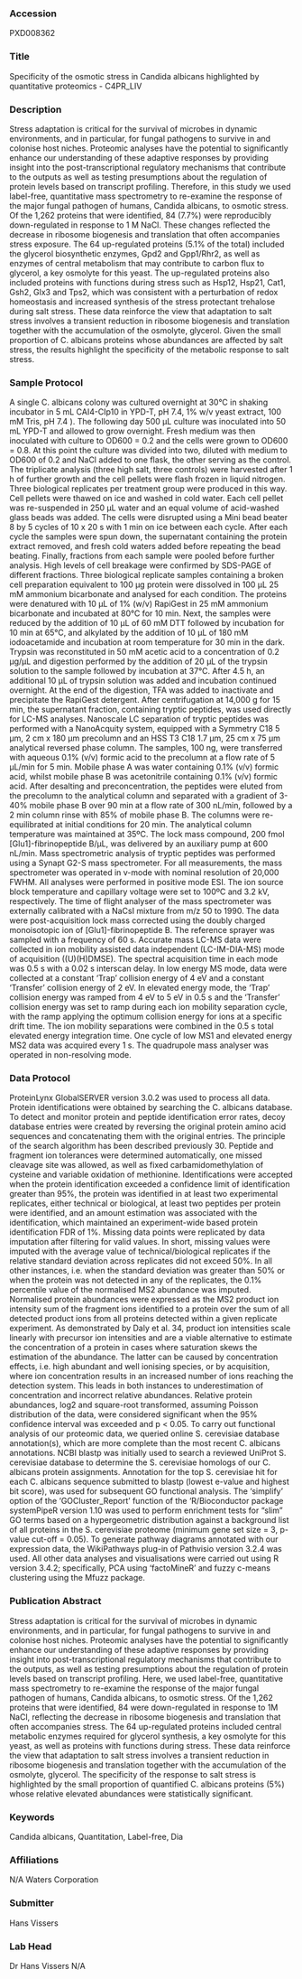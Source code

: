 ### Accession
PXD008362

### Title
Specificity of the osmotic stress in Candida albicans highlighted by quantitative proteomics - C4PR_LIV

### Description
Stress adaptation is critical for the survival of microbes in dynamic environments, and in particular, for fungal pathogens to survive in and colonise host niches. Proteomic analyses have the potential to significantly enhance our understanding of these adaptive responses by providing insight into the post-transcriptional regulatory mechanisms that contribute to the outputs as well as testing presumptions about the regulation of protein levels based on transcript profiling. Therefore, in this study we used label-free, quantitative mass spectrometry to re-examine the response of the major fungal pathogen of humans, Candida albicans, to osmotic stress. Of the 1,262 proteins that were identified, 84 (7.7%) were reproducibly down-regulated in response to 1 M NaCl. These changes reflected the decrease in ribosome biogenesis and translation that often accompanies stress exposure. The 64 up-regulated proteins (5.1% of the total) included the glycerol biosynthetic enzymes, Gpd2 and Gpp1/Rhr2, as well as enzymes of central metabolism that may contribute to carbon flux to glycerol, a key osmolyte for this yeast. The up-regulated proteins also included proteins with functions during stress such as Hsp12, Hsp21, Cat1, Gsh2, Glx3 and Tps2, which was consistent with a perturbation of redox homeostasis and increased synthesis of the stress protectant trehalose during salt stress. These data reinforce the view that adaptation to salt stress involves a transient reduction in ribosome biogenesis and translation together with the accumulation of the osmolyte, glycerol. Given the small proportion of C. albicans proteins whose abundances are affected by salt stress, the results highlight the specificity of the metabolic response to salt stress.

### Sample Protocol
A single C. albicans colony was cultured overnight at 30°C in shaking incubator in 5 mL CAI4-CIp10 in YPD-T, pH 7.4, 1% w/v yeast extract, 100 mM Tris, pH 7.4 ). The following day 500 µL culture was inoculated into 50 mL YPD-T and allowed to grow overnight. Fresh medium was then inoculated with culture to OD600 = 0.2 and the cells were grown to OD600 = 0.8. At this point the culture was divided into two, diluted with medium to OD600 of 0.2 and NaCl added to one flask, the other serving as the control. The triplicate analysis (three high salt, three controls) were harvested after 1 h of further growth and the cell pellets were flash frozen in liquid nitrogen. Three biological replicates per treatment group were produced in this way.  Cell pellets were thawed on ice and washed in cold water. Each cell pellet was re-suspended in 250 µL water and an equal volume of acid-washed glass beads was added. The cells were disrupted using a Mini bead beater 8 by 5 cycles of 10 x 20 s with 1 min on ice between each cycle. After each cycle the samples were spun down, the supernatant containing the protein extract removed, and fresh cold waters added before repeating the bead beating. Finally, fractions from each sample were pooled before further analysis. High levels of cell breakage were confirmed by SDS-PAGE of different fractions.  Three biological replicate samples containing a broken cell preparation equivalent to 100 µg protein were dissolved in 100 µL 25 mM ammonium bicarbonate and analysed for each condition. The proteins were denatured with 10 µL of 1% (w/v) RapiGest in 25 mM ammonium bicarbonate and incubated at 80°C for 10 min. Next, the samples were reduced by the addition of 10 µL of 60 mM DTT followed by incubation for 10 min at 65°C, and alkylated by the addition of 10 µL of 180 mM iodoacetamide and incubation at room temperature for 30 min in the dark. Trypsin was reconstituted in 50 mM acetic acid to a concentration of 0.2 µg/µL and digestion performed by the addition of 20 µL of the trypsin solution to the sample followed by incubation at 37°C. After 4.5 h, an additional 10 µL of trypsin solution was added and incubation continued overnight. At the end of the digestion, TFA was added to inactivate and precipitate the RapiGest detergent. After centrifugation at 14,000 g for 15 min, the supernatant fraction, containing tryptic peptides, was used directly for LC-MS analyses.  Nanoscale LC separation of tryptic peptides was performed with a NanoAcquity system, equipped with a Symmetry C18 5 µm, 2 cm x 180 µm precolumn and an HSS T3 C18 1.7 µm, 25 cm x 75 µm analytical reversed phase column. The samples, 100 ng, were transferred with aqueous 0.1% (v/v) formic acid to the precolumn at a flow rate of 5 µL/min for 5 min. Mobile phase A was water containing 0.1% (v/v) formic acid, whilst mobile phase B was acetonitrile containing 0.1% (v/v) formic acid. After desalting and preconcentration, the peptides were eluted from the precolumn to the analytical column and separated with a gradient of 3-40% mobile phase B over 90 min at a flow rate of 300 nL/min, followed by a 2 min column rinse with 85% of mobile phase B. The columns were re-equilibrated at initial conditions for 20 min. The analytical column temperature was maintained at 35ºC. The lock mass compound, 200 fmol [Glu1]-fibrinopeptide B/µL, was delivered by an auxiliary pump at 600 nL/min.  Mass spectrometric analysis of tryptic peptides was performed using a Synapt G2-S mass spectrometer. For all measurements, the mass spectrometer was operated in v-mode with nominal resolution of 20,000 FWHM. All analyses were performed in positive mode ESI. The ion source block temperature and capillary voltage were set to 100ºC and 3.2 kV, respectively. The time of flight analyser of the mass spectrometer was externally calibrated with a NaCsI mixture from m/z 50 to 1990. The data were post-acquisition lock mass corrected using the doubly charged monoisotopic ion of [Glu1]-fibrinopeptide B. The reference sprayer was sampled with a frequency of 60 s. Accurate mass LC-MS data were collected in ion mobility assisted data independent (LC-IM-DIA-MS) mode of acquisition ((U)(H)DMSE). The spectral acquisition time in each mode was 0.5 s with a 0.02 s interscan delay. In low energy MS mode, data were collected at a constant ‘Trap’ collision energy of 4 eV and a constant ‘Transfer’ collision energy of 2 eV. In elevated energy mode, the ‘Trap’ collision energy was ramped from 4 eV to 5 eV in 0.5 s and the ‘Transfer’ collision energy was set to ramp during each ion mobility separation cycle, with the ramp applying the optimum collision energy for ions at a specific drift time. The ion mobility separations were combined in the 0.5 s total elevated energy integration time. One cycle of low MS1 and elevated energy MS2 data was acquired every 1 s. The quadrupole mass analyser was operated in non-resolving mode.

### Data Protocol
ProteinLynx GlobalSERVER version 3.0.2 was used to process all data. Protein identifications were obtained by searching the C. albicans database. To detect and monitor protein and peptide identification error rates, decoy database entries were created by reversing the original protein amino acid sequences and concatenating them with the original entries. The principle of the search algorithm has been described previously 30. Peptide and fragment ion tolerances were determined automatically, one missed cleavage site was allowed, as well as fixed carbamidomethylation of cysteine and variable oxidation of methionine. Identifications were accepted when the protein identification exceeded a confidence limit of identification greater than 95%,  the protein was identified in at least two experimental replicates, either technical or biological, at least two peptides per protein were identified, and an amount estimation was associated with the identification, which maintained an experiment-wide based protein identification FDR of 1%. Missing data points were replicated by data imputation after filtering for valid values. In short, missing values were imputed with the average value of technical/biological replicates if the relative standard deviation across replicates did not exceed 50%. In all other instances, i.e. when the standard deviation was greater than 50% or when the protein was not detected in any of the replicates, the 0.1% percentile value of the normalised MS2 abundance was imputed.  Normalised protein abundances were expressed as the MS2 product ion intensity sum of the fragment ions identified to a protein over the sum of all detected product ions from all proteins detected within a given replicate experiment. As demonstrated by Daly et al. 34, product ion intensities scale linearly with precursor ion intensities and are a viable alternative to estimate the concentration of a protein in cases where saturation skews the estimation of the abundance. The latter can be caused by concentration effects, i.e. high abundant and well ionising species, or by acquisition, where ion concentration results in an increased number of ions reaching the detection system. This leads in both instances to underestimation of concentration and incorrect relative abundances. Relative protein abundances, log2 and square-root transformed, assuming Poisson distribution of the data, were considered significant when the 95% confidence interval was exceeded and p < 0.05.  To carry out functional analysis of our proteomic data, we queried online S. cerevisiae database annotation(s), which are more complete than the most recent C. albicans annotations. NCBI blastp was initially used to search a reviewed UniProt S. cerevisiae database to determine the S. cerevisiae homologs of our C. albicans protein assignments. Annotation for the top S. cerevisiae hit for each C. albicans sequence submitted to blastp (lowest e-value and highest bit score), was used for subsequent GO functional analysis. The ‘simplify’ option of the ‘GOCluster_Report’ function of the ‘R/Bioconductor package systemPipeR version 1.10  was used to perform enrichment tests for “slim” GO terms based on a hypergeometric distribution against a background list of all proteins in the S. cerevisiae proteome (minimum gene set size = 3, p-value cut-off = 0.05). To generate pathway diagrams annotated with our expression data, the WikiPathways plug-in of Pathvisio version 3.2.4 was used. All other data analyses and visualisations were carried out using R version 3.4.2; specifically, PCA using ‘factoMineR’ and fuzzy c-means clustering using the Mfuzz package.

### Publication Abstract
Stress adaptation is critical for the survival of microbes in dynamic environments, and in particular, for fungal pathogens to survive in and colonise host niches. Proteomic analyses have the potential to significantly enhance our understanding of these adaptive responses by providing insight into post-transcriptional regulatory mechanisms that contribute to the outputs, as well as testing presumptions about the regulation of protein levels based on transcript profiling. Here, we used label-free, quantitative mass spectrometry to re-examine the response of the major fungal pathogen of humans, Candida albicans, to osmotic stress. Of the 1,262 proteins that were identified, 84 were down-regulated in response to 1M NaCl, reflecting the decrease in ribosome biogenesis and translation that often accompanies stress. The 64 up-regulated proteins included central metabolic enzymes required for glycerol synthesis, a key osmolyte for this yeast, as well as proteins with functions during stress. These data reinforce the view that adaptation to salt stress involves a transient reduction in ribosome biogenesis and translation together with the accumulation of the osmolyte, glycerol. The specificity of the response to salt stress is highlighted by the small proportion of quantified C. albicans proteins (5%) whose relative elevated abundances were statistically significant.

### Keywords
Candida albicans, Quantitation, Label-free, Dia

### Affiliations
N/A
Waters Corporation

### Submitter
Hans Vissers

### Lab Head
Dr Hans Vissers
N/A



